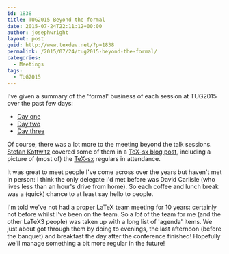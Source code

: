 ```yaml
---
id: 1838
title: TUG2015 Beyond the formal
date: 2015-07-24T22:11:12+00:00
author: josephwright
layout: post
guid: http://www.texdev.net/?p=1838
permalink: /2015/07/24/tug2015-beyond-the-formal/
categories:
  - Meetings
tags:
  - TUG2015
---
```

I've given a summary of the 'formal' business of each session at TUG2015 over the past few days:

<ul>
<li><a href="http://www.texdev.net/2015/07/20/tug2015-day-one/">Day one</a></li>
<li><a href="http://www.texdev.net/2015/07/21/tug2015-day-two/">Day two</a></li>
<li><a href="http://www.texdev.net/2015/07/22/tug2015-day-three/">Day three</a></li>
</ul>

Of course, there was a lot more to the meeting beyond the talk sessions. <a href="http://texblog.net/">Stefan Kottwitz</a> covered some of them in a <a href="http://tex.blogoverflow.com/2015/07/tex-user-group-meeting-2015/">TeX-sx blog post</a>, including a picture of (most of) the <a href="http://tex.stackexchange.com">TeX-sx</a> regulars in attendance.

It was great to meet people I've come across over the years but haven't met in person: I think the only delegate I'd met before was David Carlisle (who lives less than an hour's drive from home). So each coffee and lunch break was a (quick) chance to at least say hello to people.

I'm told we've not had a proper LaTeX team meeting for 10 years: certainly not before whilst I've been on the team. So a <em>lot</em> of the team for me (and the other LaTeX3 people) was taken up with a long list of 'agenda' items. We just about got through them by doing to evenings, the last afternoon (before the banquet) and breakfast the day after the conference finished! Hopefully we'll manage something a bit more regular in the future!
